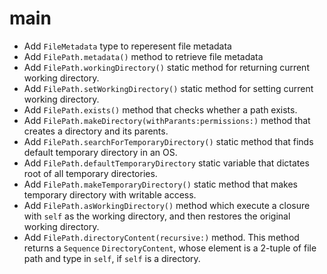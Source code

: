 # main

- Add `FileMetadata` type to reperesent file metadata
- Add `FilePath.metadata()` method to retrieve file metadata
- Add `FilePath.workingDirectory()` static method for returning current working directory.
- Add `FilePath.setWorkingDirectory()` static method for setting current working directory.
- Add `FilePath.exists()` method that checks whether a path exists.
- Add `FilePath.makeDirectory(withParants:permissions:)` method that creates a directory and its parents.
- Add `FilePath.searchForTemporaryDirectory()` static method that finds default temporary directory in an OS.
- Add `FilePath.defaultTemporaryDirectory` static variable that dictates root of all temporary directories.
- Add `FilePath.makeTemporaryDirectory()` static method that makes temporary directory with writable access.
- Add `FilePath.asWorkingDirectory()` method which execute a closure with `self` as the working directory, and
  then restores the original working directory.
- Add `FilePath.directoryContent(recursive:)` method. This method returns a `Sequence` `DirectoryContent`,
  whose element is a 2-tuple of file path and type in `self`, if `self` is a directory.

